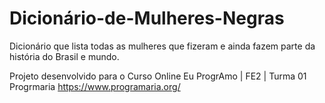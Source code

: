 # Dicionário-de-Mulheres-Negras
Dicionário que lista todas as mulheres que fizeram e ainda fazem parte da história do Brasil e mundo.

Projeto desenvolvido para o Curso Online Eu ProgrAmo | FE2 | Turma 01 
Progrmaria https://www.programaria.org/
